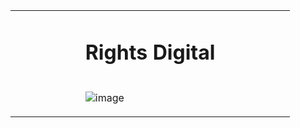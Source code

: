 <table>
<tr><td valign="top" width="25%"></td>
<td valign="top" width="50%">

# Rights Digital  

</td><td valign="top" width="25%">
</td></tr>

<tr><td valign="top" width="25%">
</td><td valign="top" width="50%">
 
![image](https://user-images.githubusercontent.com/6586811/123034597-6f997e80-d3af-11eb-9b26-f0ca03176ed9.png)
 
</td><td valign="top" width="25%">
</td></tr></table>

